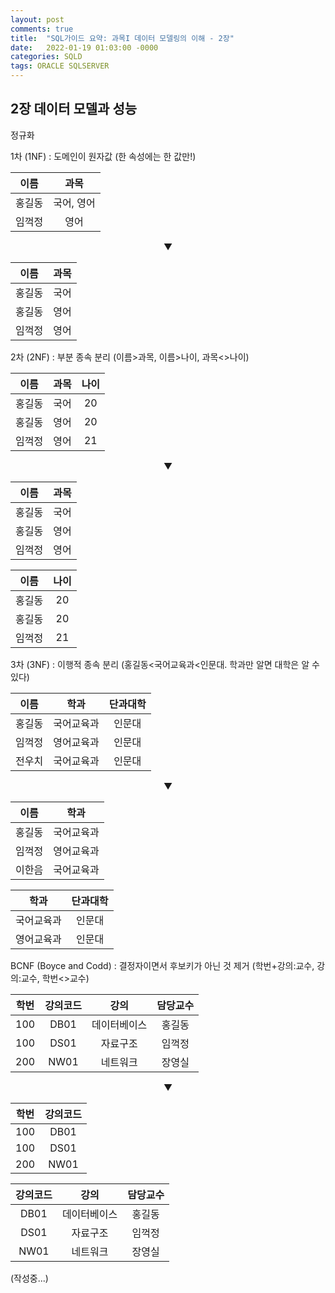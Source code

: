 ```yaml
---
layout: post
comments: true
title:  "SQL가이드 요약: 과목I 데이터 모델링의 이해 - 2장"
date:   2022-01-19 01:03:00 -0000
categories: SQLD
tags: ORACLE SQLSERVER 
--- 
```


## 2장 데이터 모델과 성능

 

정규화

1차 (1NF) : 도메인이 원자값 (한 속성에는 한 값만!) 

|이름|과목| 
|:---:|:---:|
|홍길동|국어, 영어|
|임꺽정|영어|

<center>▼</center> 

|이름|과목|
|:---:|:---:|
|홍길동|국어|
|홍길동|영어|
|임꺽정|영어|

2차 (2NF) : 부분 종속 분리 (이름>과목, 이름>나이, 과목<>나이)

|이름|과목|나이|
|:---:|:---:|:---:|
|홍길동|국어|20|
|홍길동|영어|20|
|임꺽정|영어|21|

<center>▼</center> 

|이름|과목|
|:---:|:---:|
|홍길동|국어|
|홍길동|영어|
|임꺽정|영어|

|이름|나이|
|:---:|:---:|
|홍길동|20|
|홍길동|20|
|임꺽정|21|

3차 (3NF) : 이행적 종속 분리 (홍길동<국어교육과<인문대. 학과만 알면 대학은 알 수 있다)

|이름|학과|단과대학|
|:---:|:---:|:---:|
|홍길동|국어교육과|인문대|
|임꺽정|영어교육과|인문대|
|전우치|국어교육과|인문대|

<center>▼</center> 

|이름|학과|
|:---:|:---:|
|홍길동|국어교육과|
|임꺽정|영어교육과|
|이한음|국어교육과|

|학과|단과대학|
|:---:|:---:|
|국어교육과|인문대|
|영어교육과|인문대|

BCNF (Boyce and Codd) : 결정자이면서 후보키가 아닌 것 제거 (학번+강의:교수, 강의:교수, 학번<>교수)

|학번|강의코드|강의|담당교수|
|:---:|:---:|:---:|:---:|
|100|DB01|데이터베이스|홍길동|
|100|DS01|자료구조|임꺽정|
|200|NW01|네트워크|장영실|

<center>▼</center> 

|학번|강의코드|
|:---:|:---:|
|100|DB01|
|100|DS01|
|200|NW01|

|강의코드|강의|담당교수|
|:---:|:---:|:---:|
|DB01|데이터베이스|홍길동|
|DS01|자료구조|임꺽정|
|NW01|네트워크|장영실|
 

(작성중...)